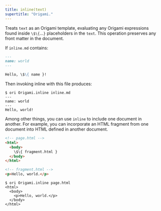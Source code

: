 ```yaml
---
title: inline(text)
supertitle: "Origami."
---
```


Treats `text` as an Origami template, evaluating any Origami expressions found inside `\$\{`…`}` placeholders in the `text`. This operation preserves any front matter in the document.

If `inline.md` contains:

```md
---
name: world
---

Hello, \$\{ name }!
```

Then invoking inline with this file produces:

```console
$ ori Origami.inline inline.md
---
name: world
---
Hello, world!
```

Among other things, you can use `inline` to include one document in another. For example, you can incorporate an HTML fragment from one document into HTML defined in another document.

```html
<!-- page.html -->
<html>
  <body>
    \$\{ fragment.html }
  </body>
</html>
```

```html
<!-- fragment.html -->
<p>Hello, world.</p>
```

```console
$ ori Origami.inline page.html
<html>
  <body>
    <p>Hello, world.</p>
  </body>
</html>
```
